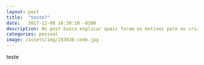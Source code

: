 ```yaml
---
layout: post
title:  "teste?"
date:   2017-12-08 16:30:10 -0200
description: No post busco explicar quais foram os motivos para eu criar um blog
categories: pessoal
image: /assets/img/283038-code.jpg
---
```

teste